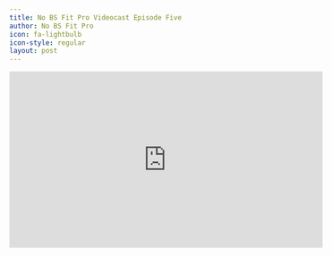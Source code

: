 ```yaml
---
title: No BS Fit Pro Videocast Episode Five
author: No BS Fit Pro
icon: fa-lightbulb
icon-style: regular
layout: post
---
```


<div class="video-container"><iframe width="560" height="315" src="https://www.youtube.com/embed/JvZnSnTHza8" frameborder="0" allowfullscreen></iframe></div>
